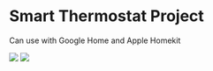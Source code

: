 # Smart Thermostat Project
Can use with Google Home and Apple Homekit

![](https://logowik.com/content/uploads/images/t_google-home1351.jpg)
![](https://logowik.com/content/uploads/images/t_apple-homekit2802.jpg)
